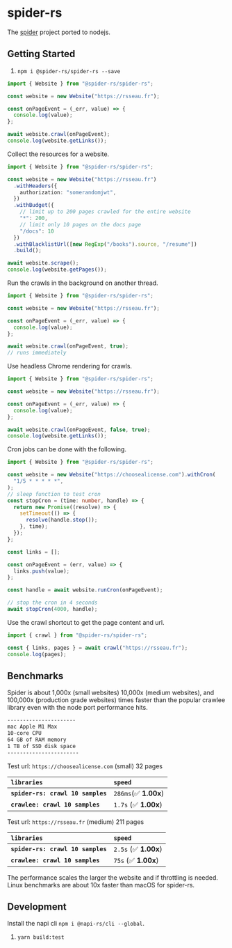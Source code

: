 # spider-rs

The [spider](https://github.com/spider-rs/spider) project ported to nodejs.

## Getting Started

1. `npm i @spider-rs/spider-rs --save`

```ts
import { Website } from "@spider-rs/spider-rs";

const website = new Website("https://rsseau.fr");

const onPageEvent = (_err, value) => {
  console.log(value);
};

await website.crawl(onPageEvent);
console.log(website.getLinks());
```

Collect the resources for a website.

```ts
import { Website } from "@spider-rs/spider-rs";

const website = new Website("https://rsseau.fr")
  .withHeaders({
    authorization: "somerandomjwt",
  })
  .withBudget({
    // limit up to 200 pages crawled for the entire website
    "*": 200,
    // limit only 10 pages on the docs page
    "/docs": 10
  })
  .withBlacklistUrl([new RegExp("/books").source, "/resume"])
  .build();

await website.scrape();
console.log(website.getPages());
```

Run the crawls in the background on another thread.

```ts
import { Website } from "@spider-rs/spider-rs";

const website = new Website("https://rsseau.fr");

const onPageEvent = (_err, value) => {
  console.log(value);
};

await website.crawl(onPageEvent, true);
// runs immediately
```

Use headless Chrome rendering for crawls.

```ts
import { Website } from "@spider-rs/spider-rs";

const website = new Website("https://rsseau.fr");

const onPageEvent = (_err, value) => {
  console.log(value);
};

await website.crawl(onPageEvent, false, true);
console.log(website.getLinks());
```

Cron jobs can be done with the following.

```ts
import { Website } from "@spider-rs/spider-rs";

const website = new Website("https://choosealicense.com").withCron(
  "1/5 * * * * *",
);
// sleep function to test cron
const stopCron = (time: number, handle) => {
  return new Promise((resolve) => {
    setTimeout(() => {
      resolve(handle.stop());
    }, time);
  });
};

const links = [];

const onPageEvent = (err, value) => {
  links.push(value);
};

const handle = await website.runCron(onPageEvent);

// stop the cron in 4 seconds
await stopCron(4000, handle);
```

Use the crawl shortcut to get the page content and url.

```ts
import { crawl } from "@spider-rs/spider-rs";

const { links, pages } = await crawl("https://rsseau.fr");
console.log(pages);
```

## Benchmarks

Spider is about 1,000x (small websites) 10,000x (medium websites), and 100,000x (production grade websites) times faster than the popular crawlee library even with the node port performance hits.

```sh
----------------------
mac Apple M1 Max
10-core CPU
64 GB of RAM memory
1 TB of SSD disk space
-----------------------
```

Test url: `https://choosealicense.com` (small)
32 pages

| `libraries`                           | `speed`               |
| :-------------------------------- | :-------------------- |
| **`spider-rs: crawl 10 samples`** | `286ms`(✅ **1.00x**) |
| **`crawlee: crawl 10 samples`**   | `1.7s` (✅ **1.00x**)   |

Test url: `https://rsseau.fr` (medium)
211 pages

| `libraries`                           | `speed`               |
| :-------------------------------- | :-------------------- |
| **`spider-rs: crawl 10 samples`** | `2.5s` (✅ **1.00x**) |
| **`crawlee: crawl 10 samples`**   | `75s` (✅ **1.00x**)  |

The performance scales the larger the website and if throttling is needed. Linux benchmarks are about 10x faster than macOS for spider-rs.

## Development

Install the napi cli `npm i @napi-rs/cli --global`.

1. `yarn build:test`
